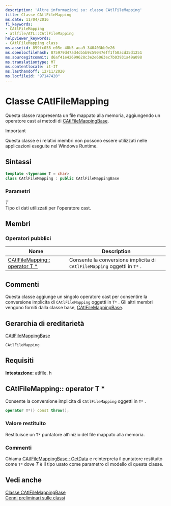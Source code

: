 ```yaml
---
description: 'Altre informazioni su: classe CAtlFileMapping'
title: Classe CAtlFileMapping
ms.date: 11/04/2016
f1_keywords:
- CAtlFileMapping
- atlfile/ATL::CAtlFileMapping
helpviewer_keywords:
- CAtlFileMapping class
ms.assetid: 899fc058-e05e-48b5-aca9-340403bb9e26
ms.openlocfilehash: 875979d47ad4cb5b9c59047eff1f50acd35d1251
ms.sourcegitcommit: d6af41e42699628c3e2e6063ec7b03931a49a098
ms.translationtype: MT
ms.contentlocale: it-IT
ms.lasthandoff: 12/11/2020
ms.locfileid: "97147420"
---
```

# <a name="catlfilemapping-class"></a>Classe CAtlFileMapping

Questa classe rappresenta un file mappato alla memoria, aggiungendo un operatore cast ai metodi di [CAtlFileMappingBase](../../atl/reference/catlfilemappingbase-class.md).

> [!IMPORTANT]
> Questa classe e i relativi membri non possono essere utilizzati nelle applicazioni eseguite nel Windows Runtime.

## <a name="syntax"></a>Sintassi

```cpp
template <typename T = char>
class CAtlFileMapping : public CAtlFileMappingBase
```

### <a name="parameters"></a>Parametri

*T*<br/>
Tipo di dati utilizzati per l'operatore cast.

## <a name="members"></a>Membri

### <a name="public-operators"></a>Operatori pubblici

|Nome|Description|
|----------|-----------------|
|[CAtlFileMapping:: operator T *](#operator_t_star)|Consente la conversione implicita di `CAtlFileMapping` oggetti in `T*` .|

## <a name="remarks"></a>Commenti

Questa classe aggiunge un singolo operatore cast per consentire la conversione implicita di `CAtlFileMapping` oggetti in `T*` . Gli altri membri vengono forniti dalla classe base, [CAtlFileMappingBase](../../atl/reference/catlfilemappingbase-class.md).

## <a name="inheritance-hierarchy"></a>Gerarchia di ereditarietà

[CAtlFileMappingBase](../../atl/reference/catlfilemappingbase-class.md)

`CAtlFileMapping`

## <a name="requirements"></a>Requisiti

**Intestazione:** atlfile. h

## <a name="catlfilemappingoperator-t"></a><a name="operator_t_star"></a> CAtlFileMapping:: operator T *

Consente la conversione implicita di `CAtlFileMapping` oggetti in `T*` .

```cpp
operator T*() const throw();
```

### <a name="return-value"></a>Valore restituito

Restituisce un `T*` puntatore all'inizio del file mappato alla memoria.

### <a name="remarks"></a>Commenti

Chiama [CAtlFileMappingBase:: GetData](../../atl/reference/catlfilemappingbase-class.md#getdata) e reinterpreta il puntatore restituito come `T*` dove *T* è il tipo usato come parametro di modello di questa classe.

## <a name="see-also"></a>Vedi anche

[Classe CAtlFileMappingBase](../../atl/reference/catlfilemappingbase-class.md)<br/>
[Cenni preliminari sulle classi](../../atl/atl-class-overview.md)
